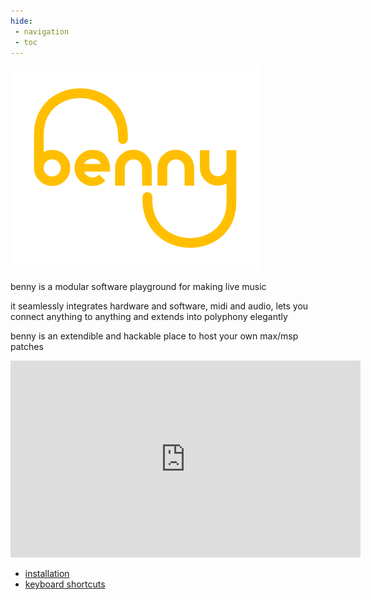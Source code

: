 ```yaml
---
hide:
 - navigation
 - toc
---
```

<style>
  .md-typeset h1,
  .md-content__button {
    display: none;
  }
</style>
![benny logo](assets/benny_logo_400T.png)

benny is a modular software playground for making live music

it seamlessly integrates hardware and software, midi and audio, lets you connect anything to anything and extends into polyphony elegantly

benny is an extendible and hackable place to host your own max/msp patches

<iframe width="560" height="315" src="https://www.youtube.com/embed/Hs_4T_gjoWw?si=Yg87wI-I_sjNP9u-" title="YouTube video player" frameborder="0" allow="accelerometer; autoplay; clipboard-write; encrypted-media; gyroscope; picture-in-picture; web-share" referrerpolicy="strict-origin-when-cross-origin" allowfullscreen></iframe>

* [installation](installation.md)
* [keyboard shortcuts](keyboard_shortcuts.md)